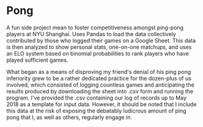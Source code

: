 # Pong
A fun side project mean to foster competitiveness amongst ping-pong players at NYU Shanghai. Uses Pandas to load the data collectively contributed by those who logged their games on a Google Sheet. This data is then analyzed to show personal stats, one-on-one matchups, and uses an ELO system based on binomial probabilities to rank players who have played sufficient games. 

What began as a means of disproving my friend's denial of his ping pong inferiority grew to be a rather dedicated practice for the dozen-plus of us involved, which consisted of logging countless games and anticipating the results produced by downloading the sheet into .csv form and running the program. I've provided the .csv containing our log of records up to May 2018 as a template for input data. However, it should be noted that I include this data at the risk of exposing the debatably ludicrous amount of ping pong that I, as well as others, regularly engage in.
